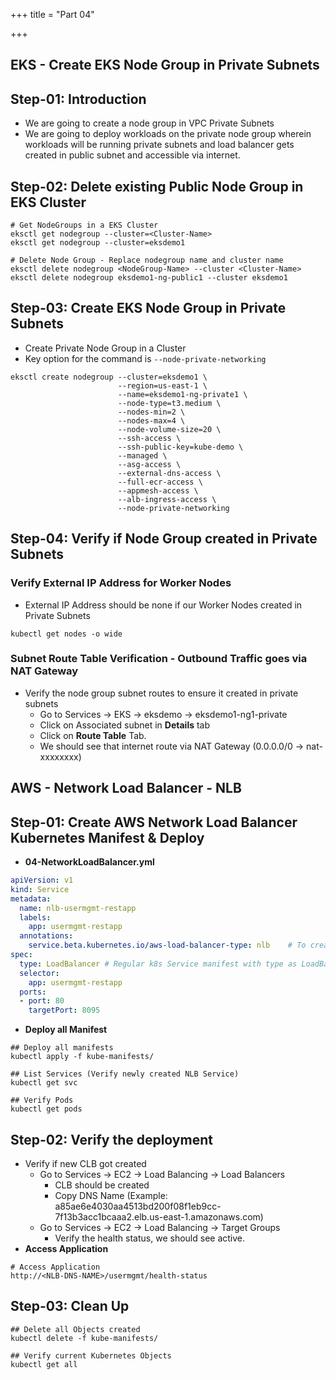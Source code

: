+++
title = "Part 04"

+++

## EKS - Create EKS Node Group in Private Subnets

## Step-01: Introduction
- We are going to create a node group in VPC Private Subnets
- We are going to deploy workloads on the private node group wherein workloads will be running private subnets and load balancer gets created in public subnet and accessible via internet.

## Step-02: Delete existing Public Node Group in EKS Cluster
```
# Get NodeGroups in a EKS Cluster
eksctl get nodegroup --cluster=<Cluster-Name>
eksctl get nodegroup --cluster=eksdemo1

# Delete Node Group - Replace nodegroup name and cluster name
eksctl delete nodegroup <NodeGroup-Name> --cluster <Cluster-Name>
eksctl delete nodegroup eksdemo1-ng-public1 --cluster eksdemo1
```

## Step-03: Create EKS Node Group in Private Subnets
- Create Private Node Group in a Cluster
- Key option for the command is `--node-private-networking`

```
eksctl create nodegroup --cluster=eksdemo1 \
                        --region=us-east-1 \
                        --name=eksdemo1-ng-private1 \
                        --node-type=t3.medium \
                        --nodes-min=2 \
                        --nodes-max=4 \
                        --node-volume-size=20 \
                        --ssh-access \
                        --ssh-public-key=kube-demo \
                        --managed \
                        --asg-access \
                        --external-dns-access \
                        --full-ecr-access \
                        --appmesh-access \
                        --alb-ingress-access \
                        --node-private-networking                       
```

## Step-04: Verify if Node Group created in Private Subnets

### Verify External IP Address for Worker Nodes
- External IP Address should be none if our Worker Nodes created in Private Subnets
```
kubectl get nodes -o wide
```
### Subnet Route Table Verification - Outbound Traffic goes via NAT Gateway
- Verify the node group subnet routes to ensure it created in private subnets
  - Go to Services -> EKS -> eksdemo -> eksdemo1-ng1-private
  - Click on Associated subnet in **Details** tab
  - Click on **Route Table** Tab.
  - We should see that internet route via NAT Gateway (0.0.0.0/0 -> nat-xxxxxxxx)



 ## AWS - Network Load Balancer - NLB

## Step-01: Create AWS Network Load Balancer Kubernetes Manifest & Deploy
- **04-NetworkLoadBalancer.yml**
```yml
apiVersion: v1
kind: Service
metadata:
  name: nlb-usermgmt-restapp
  labels:
    app: usermgmt-restapp
  annotations:
    service.beta.kubernetes.io/aws-load-balancer-type: nlb    # To create Network Load Balancer
spec:
  type: LoadBalancer # Regular k8s Service manifest with type as LoadBalancer
  selector:
    app: usermgmt-restapp     
  ports:
  - port: 80
    targetPort: 8095
```
- **Deploy all Manifest**
```
## Deploy all manifests
kubectl apply -f kube-manifests/

## List Services (Verify newly created NLB Service)
kubectl get svc

## Verify Pods
kubectl get pods
```

## Step-02: Verify the deployment
- Verify if new CLB got created 
  - Go to  Services -> EC2 -> Load Balancing -> Load Balancers 
    - CLB should be created
    - Copy DNS Name (Example: a85ae6e4030aa4513bd200f08f1eb9cc-7f13b3acc1bcaaa2.elb.us-east-1.amazonaws.com)
  - Go to  Services -> EC2 -> Load Balancing -> Target Groups
    - Verify the health status, we should see active. 
- **Access Application** 
```
# Access Application
http://<NLB-DNS-NAME>/usermgmt/health-status
```    

## Step-03: Clean Up 
```
## Delete all Objects created
kubectl delete -f kube-manifests/

## Verify current Kubernetes Objects
kubectl get all
```





